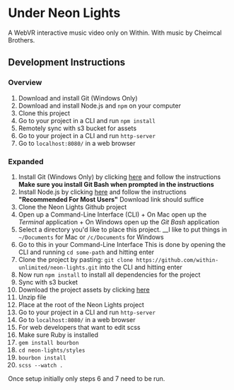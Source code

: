 # Under Neon Lights
A WebVR interactive music video only on Within. With music by Cheimcal Brothers.

## Development Instructions

### Overview

1. Download and install Git (Windows Only)
2. Download and install Node.js and `npm` on your computer
3. Clone this project
4. Go to your project in a CLI and run `npm install`
5. Remotely sync with s3 bucket for assets
6. Go to your project in a CLI and run `http-server`
7. Go to `localhost:8080/` in a web browser

### Expanded

1. Install Git (Windows Only) by clicking [here](https://git-for-windows.github.io/) and follow the instructions
  __Make sure you install Git Bash when prompted in the instructions__
2. Install Node.js by clicking [here](https://nodejs.org/en/) and follow the instructions
  __"Recommended For Most Users"__ Download link should suffice
3. Clone the Neon Lights Github project
  1. Open up a Command-Line Interface (CLI)
    + On Mac open up the *Terminal* application
    + On Windows open up the *Git Bash* application
  2. Select a directory you'd like to place this project.
    __I like to put things in `~/Documents` for Mac or `/c/Documents` for Windows
  3. Go to this in your Command-Line Interface
    This is done by opening the CLI and running `cd some-path` and hitting enter
  4. Clone the project by pasting: `git clone https://github.com/within-unlimited/neon-lights.git` into the CLI and hitting enter
4. Now run `npm install` to install all dependencies for the project
5. Sync with s3 bucket
  1. Download the project assets by clicking [here](http://player-dev.cabrilleros.com/NEON-LIGHTS/assets/assets.zip)
  2. Unzip file
  3. Place at the root of the Neon Lights project
6. Go to your project in a CLI and run `http-server`
7. Go to `localhost:8080/` in a web browser
8. For web developers that want to edit scss
  1. Make sure Ruby is installed
  2. `gem install bourbon`
  3. `cd neon-lights/styles`
  4. `bourbon install`
  5. `scss --watch .`

Once setup initially only steps 6 and 7 need to be run.
